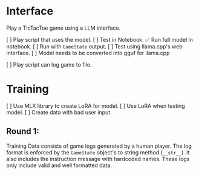 # Interface

Play a TicTacToe game using a LLM interface.

[ ] Play script that uses the model.
    [ ] Test in Notebook.
        ✅ Run full model in notebook.
        [ ] Run with `GameState` output.
    [ ] Test using llama.cpp's web interface.
        [ ] Model needs to be converted into gguf for llama.cpp
        
[ ] Play script can log game to file.



# Training

[ ] Use MLX library to create LoRA for model.
[ ] Use LoRA when testing model.
[ ] Create data with bad user input.



## Round 1:

Training Data consists of game logs generated by a human player. The log format is enforced by the `GameState` object's to string method (`__str__`). It also includes the instruction message with hardcoded names. These logs only include valid and well formatted data.


